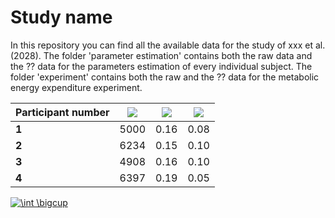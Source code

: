 # Study name
In this repository you can find all the available data for the study of xxx et al. (2028). The folder 'parameter estimation' contains both the raw data and the ?? data for the parameters estimation of every individual subject. The folder 'experiment' contains both the raw and the ?? data for the metabolic energy expenditure experiment. 

| Participant number | <img src="https://latex.codecogs.com/svg.latex?F_{SEE}&space;\&space;(N)"/>  | <img src="https://latex.codecogs.com/svg.latex?l_{SEE}&space;\&space;(m)" /> | <img src="https://latex.codecogs.com/svg.latex?l_{CE}^{opt}&space;\&space;(m)" />
| ------ | ----- | ---- | ---- |
| **1**  | 5000  | 0.16 | 0.08 | 
| **2**  | 6234  | 0.15 | 0.10 | 
| **3**  | 4908  | 0.16 | 0.10 |
| **4**  | 6397  | 0.19 | 0.05 |


<a href="https://www.codecogs.com/eqnedit.php?latex=\int&space;\bigcup" target="_blank"><img src="https://latex.codecogs.com/gif.latex?\int&space;\bigcup" title="\int \bigcup" /></a>
